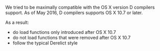 We tried to be maximally compatible with the OS X version D compilers support.
As of May 2016, D compilers supports OS X 10.7 or later.

As a result:
- do load functions only introduced after OS X 10.7
- do not load functions that were removed after OS X 10.7
- follow the typical Derelict style